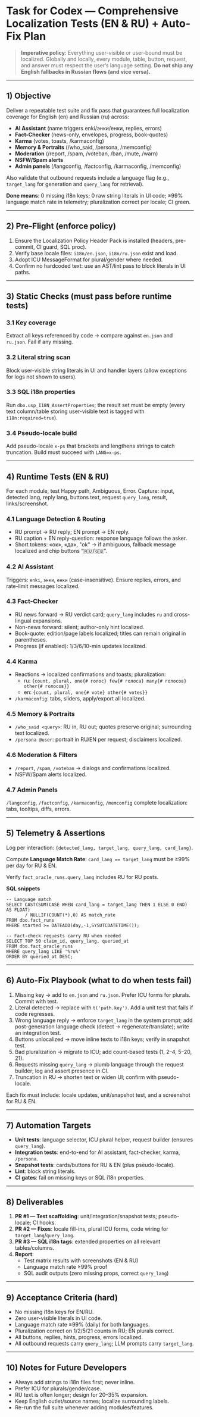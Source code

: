 # Task for Codex — Comprehensive Localization Tests (EN & RU) + Auto-Fix Plan

> **Imperative policy**: Everything user-visible or user-bound must be localized. Globally and locally, every module, table, button, request, and answer must respect the user’s language setting. **Do not ship any English fallbacks in Russian flows (and vice versa).**

---

## 1) Objective

Deliver a repeatable test suite and fix pass that guarantees full localization coverage for English (en) and Russian (ru) across:

- **AI Assistant** (name triggers enki/энки/енки, replies, errors)
- **Fact-Checker** (news-only, envelopes, progress, book-quotes)
- **Karma** (votes, toasts, /karmaconfig)
- **Memory & Portraits** (/who_said, /persona, /memconfig)
- **Moderation** (/report, /spam, /voteban, /ban, /mute, /warn)
- **NSFW/Spam alerts**
- **Admin panels** (/langconfig, /factconfig, /karmaconfig, /memconfig)

Also validate that outbound requests include a language flag (e.g., `target_lang` for generation and `query_lang` for retrieval).

**Done means**: 0 missing i18n keys; 0 raw string literals in UI code; ≥99% language match rate in telemetry; pluralization correct per locale; CI green.

---

## 2) Pre-Flight (enforce policy)

1. Ensure the Localization Policy Header Pack is installed (headers, pre-commit, CI guard, SQL proc).
2. Verify base locale files: `i18n/en.json`, `i18n/ru.json` exist and load.
3. Adopt ICU MessageFormat for plural/gender where needed.
4. Confirm no hardcoded text: use an AST/lint pass to block literals in UI paths.

---

## 3) Static Checks (must pass before runtime tests)

### 3.1 Key coverage
Extract all keys referenced by code → compare against `en.json` and `ru.json`. Fail if any missing.

### 3.2 Literal string scan
Block user-visible string literals in UI and handler layers (allow exceptions for logs not shown to users).

### 3.3 SQL i18n properties
Run `dbo.usp_I18N_AssertProperties`; the result set must be empty (every text column/table storing user-visible text is tagged with `i18n:required=true`).

### 3.4 Pseudo-locale build
Add pseudo-locale `x-ps` that brackets and lengthens strings to catch truncation. Build must succeed with `LANG=x-ps`.

---

## 4) Runtime Tests (EN & RU)

For each module, test Happy path, Ambiguous, Error. Capture: input, detected lang, reply lang, buttons text, request `query_lang`, result, links/screenshot.

### 4.1 Language Detection & Routing
- RU prompt → RU reply; EN prompt → EN reply.
- RU caption + EN reply-question: response language follows the asker.
- Short tokens: «ок», «да», "ok" → if ambiguous, fallback message localized and chip buttons “🇷🇺/🇬🇧”.

### 4.2 AI Assistant
Triggers: `enki`, `энки`, `енки` (case-insensitive). Ensure replies, errors, and rate-limit messages localized.

### 4.3 Fact-Checker
- RU news forward → RU verdict card; `query_lang` includes `ru` and cross-lingual expansions.
- Non-news forward: silent; author-only hint localized.
- Book-quote: edition/page labels localized; titles can remain original in parentheses.
- Progress (if enabled): 1/3/6/10-min updates localized.

### 4.4 Karma
- Reactions → localized confirmations and toasts; pluralization:
  - ru: `{count, plural, one{# голос} few{# голоса} many{# голосов} other{# голосов}}`
  - en: `{count, plural, one{# vote} other{# votes}}`
- `/karmaconfig`: tabs, sliders, apply/export all localized.

### 4.5 Memory & Portraits
- `/who_said <query>`: RU in, RU out; quotes preserve original; surrounding text localized.
- `/persona @user`: portrait in RU/EN per request; disclaimers localized.

### 4.6 Moderation & Filters
- `/report`, `/spam`, `/voteban` → dialogs and confirmations localized.
- NSFW/Spam alerts localized.

### 4.7 Admin Panels
`/langconfig`, `/factconfig`, `/karmaconfig`, `/memconfig` complete localization: tabs, tooltips, diffs, errors.

---

## 5) Telemetry & Assertions

Log per interaction: `{detected_lang, target_lang, query_lang, card_lang}`.

Compute **Language Match Rate**: `card_lang == target_lang` must be ≥99% per day for RU & EN.

Verify `fact_oracle_runs.query_lang` includes RU for RU posts.

**SQL snippets**
```
-- Language match
SELECT CAST(SUM(CASE WHEN card_lang = target_lang THEN 1 ELSE 0 END) AS FLOAT)
       / NULLIF(COUNT(*),0) AS match_rate
FROM dbo.fact_runs
WHERE started >= DATEADD(day,-1,SYSUTCDATETIME());

-- Fact-check requests carry RU when needed
SELECT TOP 50 claim_id, query_lang, queried_at
FROM dbo.fact_oracle_runs
WHERE query_lang LIKE '%ru%'
ORDER BY queried_at DESC;
```

---

## 6) Auto-Fix Playbook (what to do when tests fail)

1. Missing key → add to `en.json` and `ru.json`. Prefer ICU forms for plurals. Commit with test.
2. Literal detected → replace with `t('path.key')`. Add a unit test that fails if code regresses.
3. Wrong language reply → enforce `target_lang` in the system prompt; add post-generation language check (detect → regenerate/translate); write an integration test.
4. Buttons unlocalized → move inline texts to i18n keys; verify in snapshot test.
5. Bad pluralization → migrate to ICU; add count-based tests (1, 2–4, 5–20, 21).
6. Requests missing `query_lang` → plumb language through the request builder; log and assert presence in CI.
7. Truncation in RU → shorten text or widen UI; confirm with pseudo-locale.

Each fix must include: locale updates, unit/snapshot test, and a screenshot for RU & EN.

---

## 7) Automation Targets

- **Unit tests**: language selector, ICU plural helper, request builder (ensures `query_lang`).
- **Integration tests**: end-to-end for AI assistant, fact-checker, karma, `/persona`.
- **Snapshot tests**: cards/buttons for RU & EN (plus pseudo-locale).
- **Lint**: block string literals.
- **CI gates**: fail on missing keys or SQL i18n properties.

---

## 8) Deliverables

1. **PR #1 — Test scaffolding**: unit/integration/snapshot tests; pseudo-locale; CI hooks.
2. **PR #2 — Fixes**: locale fill-ins, plural ICU forms, code wiring for `target_lang`/`query_lang`.
3. **PR #3 — SQL i18n tags**: extended properties on all relevant tables/columns.
4. **Report**:
   - Test matrix results with screenshots (EN & RU)
   - Language match rate ≥99% proof
   - SQL audit outputs (zero missing props, correct `query_lang`)

---

## 9) Acceptance Criteria (hard)

- No missing i18n keys for EN/RU.
- Zero user-visible literals in UI code.
- Language match rate ≥99% (daily) for both languages.
- Pluralization correct on 1/2/5/21 counts in RU; EN plurals correct.
- All buttons, replies, hints, progress, errors localized.
- All outbound requests carry `query_lang`; LLM prompts carry `target_lang`.

---

## 10) Notes for Future Developers

- Always add strings to i18n files first; never inline.
- Prefer ICU for plurals/gender/case.
- RU text is often longer; design for 20–35% expansion.
- Keep English outlet/source names; localize surrounding labels.
- Re-run the full suite whenever adding modules/features.

